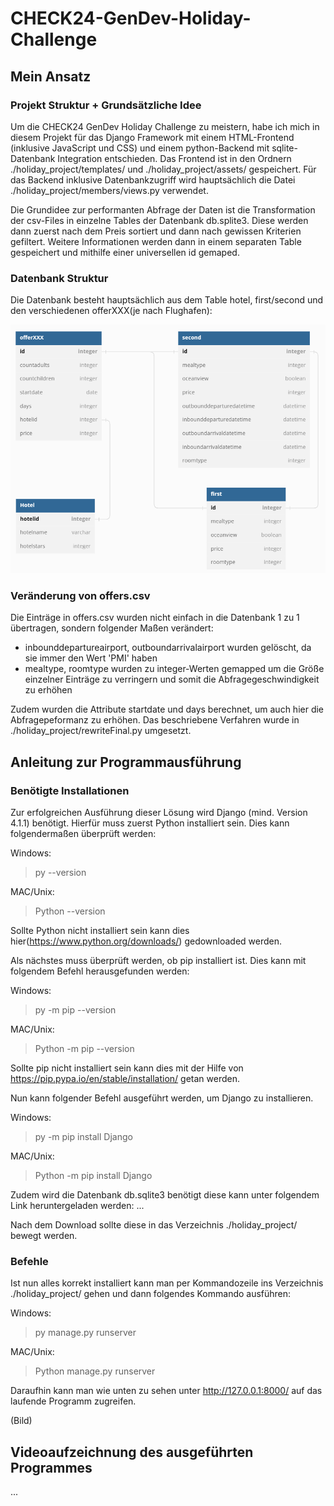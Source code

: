 # CHECK24-GenDev-Holiday-Challenge

## Mein Ansatz

### Projekt Struktur + Grundsätzliche Idee

Um die CHECK24 GenDev Holiday Challenge zu meistern, habe ich mich in diesem Projekt für das Django Framework mit einem HTML-Frontend (inklusive JavaScript und CSS) und einem python-Backend mit sqlite-Datenbank Integration entschieden.
Das Frontend ist in den Ordnern ./holiday_project/templates/ und ./holiday_project/assets/ gespeichert.
Für das Backend inklusive Datenbankzugriff wird hauptsächlich die Datei ./holiday_project/members/views.py verwendet.

Die Grundidee zur performanten Abfrage der Daten ist die Transformation der csv-Files in einzelne Tables der Datenbank db.splite3. Diese werden dann zuerst nach dem Preis sortiert und dann nach gewissen Kriterien gefiltert. Weitere Informationen werden dann in einem separaten Table gespeichert und mithilfe einer universellen id gemaped.

### Datenbank Struktur

Die Datenbank besteht hauptsächlich aus dem Table hotel, first/second und den verschiedenen offerXXX(je nach Flughafen):

![Datenbank Schema](/holiday_project/assets/db_schema.png)

### Veränderung von offers.csv

Die Einträge in offers.csv wurden nicht einfach in die Datenbank 1 zu 1 übertragen, sondern folgender Maßen verändert:

- inbounddepartureairport, outboundarrivalairport wurden gelöscht, da sie immer den Wert 'PMI' haben
- mealtype, roomtype wurden zu integer-Werten gemapped um die Größe einzelner Einträge zu verringern und somit die Abfragegeschwindigkeit zu erhöhen

Zudem wurden die Attribute startdate und days berechnet, um auch hier die Abfragepeformanz zu erhöhen.
Das beschriebene Verfahren wurde in ./holiday_project/rewriteFinal.py umgesetzt.

## Anleitung zur Programmausführung

### Benötigte Installationen

Zur erfolgreichen Ausführung dieser Lösung wird Django (mind. Version 4.1.1) benötigt.
Hierfür muss zuerst Python installiert sein. Dies kann folgendermaßen überprüft werden:

Windows:

> py --version

MAC/Unix:

> Python --version

Sollte Python nicht installiert sein kann dies hier(https://www.python.org/downloads/) gedownloaded werden.

Als nächstes muss überprüft werden, ob pip installiert ist. Dies kann mit folgendem Befehl herausgefunden werden:

Windows:

> py -m pip --version

MAC/Unix:

> Python -m pip --version

Sollte pip nicht installiert sein kann dies mit der Hilfe von https://pip.pypa.io/en/stable/installation/ getan werden.

Nun kann folgender Befehl ausgeführt werden, um Django zu installieren.

Windows:

> py -m pip install Django

MAC/Unix:

> Python -m pip install Django

Zudem wird die Datenbank db.sqlite3 benötigt diese kann unter folgendem Link heruntergeladen werden: ...

Nach dem Download sollte diese in das Verzeichnis ./holiday_project/ bewegt werden.

### Befehle

Ist nun alles korrekt installiert kann man per Kommandozeile ins Verzeichnis ./holiday_project/ gehen und dann folgendes Kommando ausführen:

Windows:

> py manage.py runserver

MAC/Unix:

> Python manage.py runserver

Daraufhin kann man wie unten zu sehen unter http://127.0.0.1:8000/ auf das laufende Programm zugreifen. 

(Bild)

## Videoaufzeichnung des ausgeführten Programmes

...
